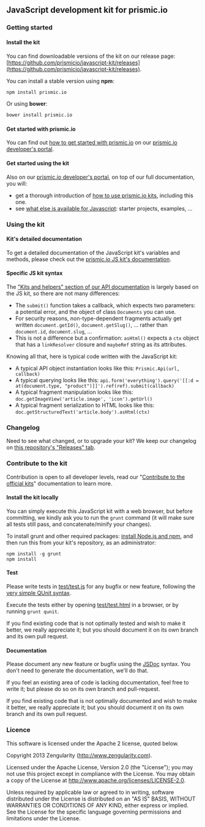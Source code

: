 ## JavaScript development kit for prismic.io

### Getting started

#### Install the kit

You can find downloadable versions of the kit on our release page: [https://github.com/prismicio/javascript-kit/releases](https://github.com/prismicio/javascript-kit/releases).

You can install a stable version using __npm__:

```sh
npm install prismic.io
```

Or using __bower__:

```sh
bower install prismic.io
```


#### Get started with prismic.io

You can find out [how to get started with prismic.io](https://developers.prismic.io/documentation/UjBaQsuvzdIHvE4D/getting-started) on our [prismic.io developer's portal](https://developers.prismic.io/).

#### Get started using the kit

Also on our [prismic.io developer's portal](https://developers.prismic.io/), on top of our full documentation, you will:
 * get a thorough introduction of [how to use prismic.io kits](https://developers.prismic.io/documentation/UjBe8bGIJ3EKtgBZ/api-documentation#kits-and-helpers), including this one.
 * see [what else is available for Javascript](https://developers.prismic.io/technologies/UjBh28uvzeMJvE4i/javascript): starter projects, examples, ...

### Using the kit

#### Kit's detailed documentation

To get a detailed documentation of the JavaScript kit's variables and methods, please check out the [prismic.io JS kit's documentation](http://prismicio.github.io/javascript-kit/).

#### Specific JS kit syntax

The ["Kits and helpers" section of our API documentation](https://developers.prismic.io/documentation/UjBe8bGIJ3EKtgBZ/api-documentation#kits-and-helpers) is largely based on the JS kit, so there are not many differences:
 * The `submit()` function takes a callback, which expects two parameters: a potential error, and the object of class `Documents` you can use.
 * For security reasons, non-type-dependent fragments actually get written `document.getId()`, `document.getSlug()`, ... rather than `document.id`, `document.slug`, ...
 * This is not a difference but a confirmation: `asHtml()` expects a `ctx` object that has a `linkResolver` closure and `maybeRef` string as its attributes.

Knowing all that, here is typical code written with the JavaScript kit:

 * A typical API object instantiation looks like this: `Prismic.Api(url, callback)`
 * A typical querying looks like this: `api.form('everything').query('[[:d = at(document.type, "product")]]').ref(ref).submit(callback)`
 * A typical fragment manipulation looks like this: `doc.getImageView('article.image', 'icon').getUrl()`
 * A typical fragment serialization to HTML looks like this: `doc.getStructuredText('article.body').asHtml(ctx)`

### Changelog

Need to see what changed, or to upgrade your kit? We keep our changelog on [this repository's "Releases" tab](https://github.com/prismicio/javascript-kit/releases).

### Contribute to the kit

Contribution is open to all developer levels, read our "[Contribute to the official kits](https://developers.prismic.io/documentation/UszOeAEAANUlwFpp/contribute-to-the-official-kits)" documentation to learn more.

#### Install the kit locally

You can simply execute this JavaScript kit with a web browser, but before committing, we kindly ask you to run the ```grunt``` command (it will make sure all tests still pass, and concatenate/minify your changes).

To install grunt and other required packages: [install Node.js and npm](http://www.joyent.com/blog/installing-node-and-npm/), and then run this from your kit's repository, as an administrator:
```
npm install -g grunt
npm install
```

#### Test

Please write tests in [test/test.js](test/test.js) for any bugfix or new feature, following the [very simple QUnit syntax](http://qunitjs.com/).

Execute the tests either by opening [test/test.html](test/test.html) in a browser, or by running ```grunt qunit```.

If you find existing code that is not optimally tested and wish to make it better, we really appreciate it; but you should document it on its own branch and its own pull request.

#### Documentation

Please document any new feature or bugfix using the [JSDoc](http://usejsdoc.org/) syntax. You don't need to generate the documentation, we'll do that.

If you feel an existing area of code is lacking documentation, feel free to write it; but please do so on its own branch and pull-request.

If you find existing code that is not optimally documented and wish to make it better, we really appreciate it; but you should document it on its own branch and its own pull request.

### Licence

This software is licensed under the Apache 2 license, quoted below.

Copyright 2013 Zengularity (http://www.zengularity.com).

Licensed under the Apache License, Version 2.0 (the "License"); you may not use this project except in compliance with the License. You may obtain a copy of the License at http://www.apache.org/licenses/LICENSE-2.0.

Unless required by applicable law or agreed to in writing, software distributed under the License is distributed on an "AS IS" BASIS, WITHOUT WARRANTIES OR CONDITIONS OF ANY KIND, either express or implied. See the License for the specific language governing permissions and limitations under the License.
